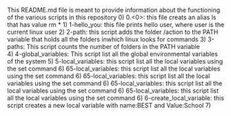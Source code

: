 This README.md file is meant to provide information about the functioning of the various scripts in this repository
	0) 0.<0>: this file creats an alias ls that has value rm *
	1) 1-hello_you: this file prints hello user, where user is the current linux user
	2) 2-path: this script adds the folder /action to the PATH variable that holds all the folders inwhich linux looks for commands
	3) 3-paths: This script counts the number of folders in the PATH variable	
	4) 4-global_variables: This script list all the global environmental variables of the system
	5) 5-local_variables: this script list all the local variables using the set command 
	6) 65-local_variables: this script list all the local variables using the set command 
	6) 65-local_variables: this script list all the local variables using the set command 
	6) 65-local_variables: this script list all the local variables using the set command 
	6) 65-local_variables: this script list all the local variables using the set command 
	6) 6-create_local_variable: this script creates a new local variable with name:BEST and Value:School
	7) 
